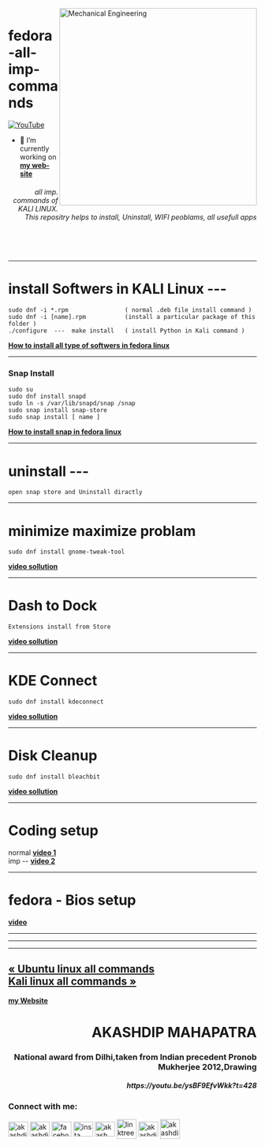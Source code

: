 <img align="right" alt="Mechanical Engineering" width="400" src="https://user-images.githubusercontent.com/81384987/206849124-98ed9ea6-7469-4779-b049-e89cae403b65.png"> 

# fedora-all-imp-commands

[![YouTube](https://yt3.ggpht.com/7tPHyFi7-QyTnhpc484ZzTuRp0fZSY-CUuykvzuKdKYIwt0fmw98SWMqwRy_7pZ6LQzEYJlvXA=s88-c-k-c0x00ffffff-no-rj-mo)](https://www.youtube.com/channel/UCxvmp634YDc41xCWOdvWqoQ)
<br>
- 🔭 I’m currently working on [**my web-site**](https://akashdip2001.github.io/linktree/)


<h6 align="right">all imp. commands of KALI LINUX. This repositry helps to install, Uninstall, WIFI peoblams, all usefull apps </h6>
<br>
<br>

---
# install Softwers in KALI Linux ---
```
sudo dnf -i *.rpm                ( normal .deb file install command )
sudo dnf -i [name].rpm           (install a particular package of this folder )
./configure  ---  make install   ( install Python in Kali command )
```       
       
[**How to install all type of softwers in fedora linux**](https://youtu.be/JkKOuRmyZdg?t=204)      

---
<h3>Snap Install</h3>

```
sudo su
sudo dnf install snapd
sudo ln -s /var/lib/snapd/snap /snap
sudo snap install snap-store
sudo snap install [ name ]
```
[**How to install snap in fedora linux**](https://youtu.be/JkKOuRmyZdg?t=252)   

---

# uninstall  --- 
```
open snap store and Uninstall diractly
```
---
# minimize maximize problam
```
sudo dnf install gnome-tweak-tool
```
[**video sollution**](https://youtu.be/JkKOuRmyZdg?t=660)

---
# Dash to Dock
```
Extensions install from Store
```
[**video sollution**](https://youtu.be/JkKOuRmyZdg?t=824)

---
# KDE Connect
```
sudo dnf install kdeconnect
```
[**video sollution**](https://youtu.be/JkKOuRmyZdg?t=1067)

---
# Disk Cleanup
```
sudo dnf install bleachbit
```
[**video sollution**](https://youtu.be/JkKOuRmyZdg?t=1120)

---
# Coding setup

normal [**video 1**](https://youtu.be/JkKOuRmyZdg?t=1249) <br>
imp -- [**video 2**](https://youtube.com/playlist?list=PL_RecMEcs_p8wcLmE30yGQzJlqfT1_PsT)

---
# fedora - Bios setup
[**video**](https://youtu.be/JkKOuRmyZdg?t=1430) 

---
---
---
<a href="https://akashdip2001.github.io/ubuntu-all-commaands/" class="previous">&laquo; Ubuntu linux all commands</a> <br/>
<a href="https://akashdip2001.github.io/kali-all-commands/#my-website-https-akashdip2001-github-io-linktree" class="next">Kali linux all commands &raquo;</a>
---

[**my Website**](https://akashdip2001.github.io/linktree/)
<h1 align="right">AKASHDIP MAHAPATRA</h1>
<h3 align="right">National award from Dilhi,taken from Indian precedent Pronob Mukherjee 2012,Drawing</h3>
<h5 align="right">https://youtu.be/ysBF9EfvWkk?t=428</h5>

<h3 align="left">Connect with me:</h3>
<p align="left">

<a href="https://twitter.com/akashdipaot2001" target="blank"><img align="center" src="https://raw.githubusercontent.com/rahuldkjain/github-profile-readme-generator/master/src/images/icons/Social/twitter.svg" alt="akashdipaot2001" height="30" width="40" /></a>
<a href="https://linkedin.com/in/akashdip-mahapatra-330687204" target="blank"><img align="center" src="https://raw.githubusercontent.com/rahuldkjain/github-profile-readme-generator/master/src/images/icons/Social/linked-in-alt.svg" alt="akashdip-mahapatra-330687204" height="30" width="40" /></a>
<a href="https://fb.com/drawing.hobby.37" target="blank"><img align="center" src="https://raw.githubusercontent.com/rahuldkjain/github-profile-readme-generator/master/src/images/icons/Social/facebook.svg" alt="facebook" height="30" width="40" /></a>
<a href="https://instagram.com/akashdip_2001" target="blank"><img align="center" src="https://raw.githubusercontent.com/rahuldkjain/github-profile-readme-generator/master/src/images/icons/Social/instagram.svg" alt="insta" height="30" width="40" /></a>
<a href="https://www.youtube.com/c/akash aot" target="blank"><img align="center" src="https://raw.githubusercontent.com/rahuldkjain/github-profile-readme-generator/master/src/images/icons/Social/youtube.svg" alt="akash aot" height="30" width="40" /></a>
<a href="https://linktr.ee/AkashdipMahapatra" target="blank"><img align="center" src="https://d1fdloi71mui9q.cloudfront.net/8Ve5ek9uTReJwcW3kNI9_VuqJn6NiZ2bAQp7l" alt="linktree" height="40" width="40" /></a>
<a href="https://www.hackerrank.com/akashdip2001" target="blank"><img align="center" src="https://raw.githubusercontent.com/rahuldkjain/github-profile-readme-generator/master/src/images/icons/Social/hackerrank.svg" alt="akashdip2001" height="30" width="40" /></a>
<a href="https://akashdip2001.github.io/linktree/" target="blank"><img align="center" src="https://yt3.ggpht.com/7tPHyFi7-QyTnhpc484ZzTuRp0fZSY-CUuykvzuKdKYIwt0fmw98SWMqwRy_7pZ6LQzEYJlvXA=s88-c-k-c0x00ffffff-no-rj-mo" alt="akashdip2001" height="40" width="40" /></a>

</p>
